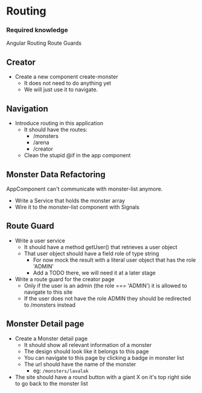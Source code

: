 # Routing

### Required knowledge

Angular Routing
Route Guards

## Creator

- Create a new component create-monster
  - It does not need to do anything yet
  - We will just use it to navigate.

## Navigation

- Introduce routing in this application
  - It should have the routes:
    - /monsters
    - /arena
    - /creator
  - Clean the stupid @if in the app component

## Monster Data Refactoring

AppComponent can't communicate with monster-list anymore.

- Write a Service that holds the monster array
- Wire it to the monster-list component with Signals

## Route Guard

- Write a user service
  - It should have a method getUser() that retrieves a user object
  - That user object should have a field role of type string
    - For now mock the result with a literal user object that has the role 'ADMIN'
    - Add a TODO there, we will need it at a later stage
- Write a route guard for the creator page
  - Only if the user is an admin (the role === 'ADMIN') it is allowed to navigate to this site
  - If the user does not have the role ADMIN they should be redirected to /monsters instead

## Monster Detail page

- Create a Monster detail page
  - It should show all relevant information of a monster
  - The design should look like it belongs to this page
  - You can navigate to this page by clicking a badge in monster list
  - The url should have the name of the monster
    - eg: `/monsters/lavalak`
- The site should have a round button with a giant X on it's top right side to go back to the monster list
